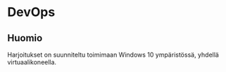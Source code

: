# DevOps
## Huomio
Harjoitukset on suunniteltu toimimaan Windows 10 ympäristössä, yhdellä virtuaalikoneella.
